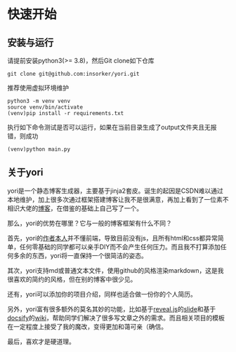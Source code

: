 # 快速开始

## 安装与运行

请提前安装python3(>= 3.8)，然后Git clone如下仓库

```shell
git clone git@github.com:insorker/yori.git
```

推荐使用虚拟环境维护

```shell
python3 -m venv venv
source venv/bin/activate
(venv)pip install -r requirements.txt
```

执行如下命令测试是否可以运行，如果在当前目录生成了output文件夹且无报错，则成功

```shell
(venv)python main.py
```

## 关于yori

yori是一个静态博客生成器，主要基于jinja2套皮。诞生的起因是CSDN难以通过本地维护，加上很多次通过框架搭建博客让我不是很满意，再加上看到了一位素不相识大佬的[博客](https://yangtau.me/)，在借鉴的基础上自己写了一个。

那么，yori的优势在哪里？它与一般的博客框架有什么不同？

首先，yori的[作者本人](https://github.com/insorker)并不懂前端，导致目前没有js，且所有html和css都异常简单，任何零基础的同学都可以亲手DIY而不会产生任何压力。而且我不打算添加任何多余的东西，yori将一直保持一个很简洁的姿态。

其次，yori支持md或普通文本文件，使用github的风格渲染markdown，这是我很喜欢的简约的风格，但在别的博客中很少见。

还有，yori可以添加你的项目介绍，同样也适合做一份你的个人简历。

另外，yori富有很多额外的莫名其妙的功能，比如基于[reveal.js](https://revealjs.com/)的[slide](https://insorker.github.io/slide/Hello%20Slide.html)和基于[docsify](https://docsify.js.org/#/)的[wiki](如本文)，帮助同学们解决了很多写文章之外的需求。而且相关项目的模板在一定程度上接受了我的魔改，变得更加和蔼可亲（确信。

最后，喜欢才是硬道理。

